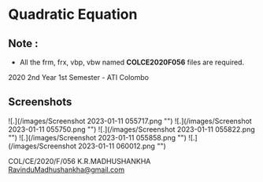# Quadratic Equation

## Note :
* All the frm, frx, vbp, vbw named **COLCE2020F056** files are required.

2020 2nd Year 1st Semester - ATI Colombo

## Screenshots

![.](/images/Screenshot 2023-01-11 055717.png "")
![.](/images/Screenshot 2023-01-11 055750.png "")
![.](/images/Screenshot 2023-01-11 055822.png "")
![.](/images/Screenshot 2023-01-11 055858.png "")
![.](/images/Screenshot 2023-01-11 060012.png "")

COL/CE/2020/F/056 K.R.MADHUSHANKHA
RavinduMadhushankha@gmail.com
